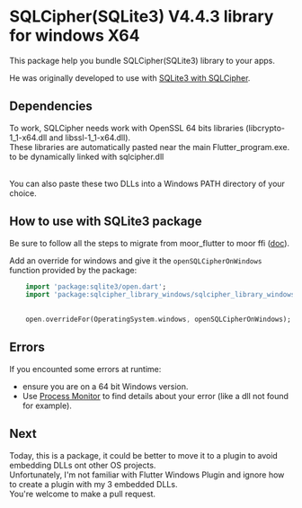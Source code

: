 # SQLCipher(SQLite3) V4.4.3 library for windows X64

This package help you bundle SQLCipher(SQLite3) library to your apps.

He was originally developed to use with [SQLite3 with SQLCipher](https://github.com/simolus3/sqlite3.dart/tree/master/sqlcipher_flutter_libs).

## Dependencies
To work, SQLCipher needs work with OpenSSL 64 bits libraries (libcrypto-1_1-x64.dll and libssl-1_1-x64.dll). </br>
These libraries are automatically pasted near the main Flutter_program.exe. to be dynamically linked with sqlcipher.dll</br></br>

You can also paste these two DLLs into a Windows PATH directory of your choice.

## How to use with SQLite3 package

Be sure to follow all the steps to migrate from moor_flutter to moor ffi 
([doc](https://moor.simonbinder.eu/docs/other-engines/vm/)).

Add an override for windows and give it the `openSQLCipherOnWindows` function provided by the package:

```Dart
    import 'package:sqlite3/open.dart';
	import 'package:sqlcipher_library_windows/sqlcipher_library_windows.dart';
    

    open.overrideFor(OperatingSystem.windows, openSQLCipherOnWindows);
```

## Errors
If you encounted some errors at runtime:
- ensure you are on a 64 bit Windows version.</br>
- Use [Process Monitor](https://docs.microsoft.com/en-us/sysinternals/downloads/procmon) to find details about your error (like a dll not found for example).


## Next
Today, this is a package, it could be better to move it to a plugin to avoid embedding DLLs ont other OS projects.<br/>
Unfortunately, I'm not familiar with Flutter Windows Plugin and ignore how to create a plugin with my 3 embedded DLLs.</br>
You're welcome to make a pull request.